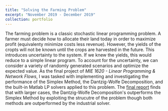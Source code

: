 ```yaml
---
title: "Solving the Farming Problem"
excerpt: "November 2019 - December 2019"
collection: portfolio
---
```


The farming problem is a classic stochastic linear programming problem. A farmer must decide how to allocate their land today in order to maximize profit (equivalenty minimize costs less revenue). However, the yields of the cropts will not be known until the crops are harvested in the future. This introduces uncertainty to the system. If we knew the yields, this would reduce to a simple linear program. To account for the uncertainty, we can consider a variety of randomly generated scenarios and optimize the expected value. As the final project of *MIE 1620 - Linear Programming & Network Flows*, I was tasked with implementing and investigating the performance of the Simplex Method, the Dantzig-Wolfe Decomposition, and the built-in Matlab LP solvers applied to this problem. The [final report](https://ameerd.github.io/files/MIE_1620_Final_Project_Github.html) finds that with larger cases, the Dantzig-Wolfe Decomposition's outperforms the Simplex Method by exploiting the strucutre of the problem though both methods are outperformed by the industrial solver. 
